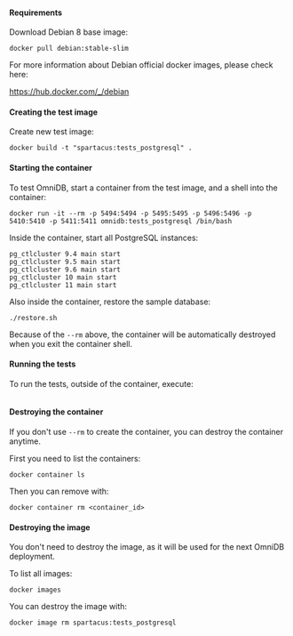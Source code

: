 #### Requirements

Download Debian 8 base image:

```
docker pull debian:stable-slim
```

For more information about Debian official docker images, please check here:

https://hub.docker.com/_/debian


#### Creating the test image

Create new test image:

```
docker build -t "spartacus:tests_postgresql" .
```


#### Starting the container

To test OmniDB, start a container from the test image, and a shell into the container:

```
docker run -it --rm -p 5494:5494 -p 5495:5495 -p 5496:5496 -p 5410:5410 -p 5411:5411 omnidb:tests_postgresql /bin/bash
```

Inside the container, start all PostgreSQL instances:

```
pg_ctlcluster 9.4 main start
pg_ctlcluster 9.5 main start
pg_ctlcluster 9.6 main start
pg_ctlcluster 10 main start
pg_ctlcluster 11 main start
```

Also inside the container, restore the sample database:

```
./restore.sh
```

Because of the `--rm` above, the container will be automatically destroyed when
you exit the container shell.


#### Running the tests

To run the tests, outside of the container, execute:

```

```


#### Destroying the container

If you don't use `--rm` to create the container, you can destroy the container
anytime.

First you need to list the containers:

```
docker container ls
```

Then you can remove with:

```
docker container rm <container_id>
```


#### Destroying the image

You don't need to destroy the image, as it will be used for the next OmniDB
deployment.

To list all images:

```
docker images
```

You can destroy the image with:

```
docker image rm spartacus:tests_postgresql
```
